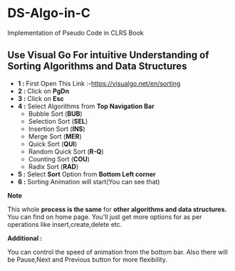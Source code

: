 # DS-Algo-in-C
Implementation of Pseudo Code in CLRS Book

## **Use Visual Go For intuitive Understanding of Sorting Algorithms and Data Structures**

- **1 :** First Open This Link :-https://visualgo.net/en/sorting
- **2 :** Click on **PgDn**
- **3 :** Click on **Esc**
- **4 :** Select Algorithms from **Top Navigation Bar**
    - Bubble Sort (**BUB**)
    - Selection Sort (**SEL**)
    - Insertion Sort (**INS**)
    - Merge Sort (**MER**)
    - Quick Sort (**QUI**)
    - Random Quick Sort (**R-Q**)
    - Counting Sort (**COU**)
    - Radix Sort (**RAD**)
- **5 :** Select **Sort** Option from **Bottom Left corner**
- **6 :** Sorting Animation will start(You can see that)

**Note**

This whole **process is the same** for **other algorithms and data structures.** You can find on home page. You'll just get more options for as per operations like insert,create,delete etc.

**Additional :**

You can control the speed of animation from the bottom bar. Also there will be Pause,Next and Previous button for more flexibility.
